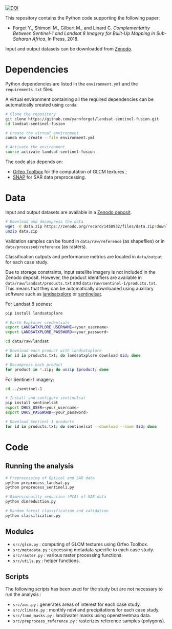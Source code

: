 [![DOI](https://zenodo.org/badge/151975445.svg)](https://zenodo.org/badge/latestdoi/151975445)

This repository contains the Python code supporting the following paper:

* Forget Y., Shimoni M., Gilbert M., and Linard C. *Complementarity Between Sentinel-1 and Landsat 8 Imagery for Built-Up Mapping in Sub-Saharan Africa*, In Press, 2018.

Input and output datasets can be downloaded from [Zenodo](https://zenodo.org/record/1450932).

# Dependencies

Python dependencies are listed in the `environment.yml` and the `requirements.txt` files.

A virtual environment containing all the required dependencies can be automatically created using `conda`:

``` bash
# Clone the repository
git clone https://github.com/yannforget/landsat-sentinel-fusion.git
cd landsat-sentinel-fusion

# Create the virtual environment
conda env create --file environment.yml

# Activate the environment
source activate landsat-sentinel-fusion
```

The code also depends on:

* [Orfeo Toolbox](https://www.orfeo-toolbox.org/) for the computation of GLCM textures ;
* [SNAP](http://step.esa.int/main/download/) for SAR data preprocessing.

# Data

Input and output datasets are available in a [Zenodo deposit](https://zenodo.org/record/1450932).

``` bash
# Download and decompress the data
wget -O data.zip https://zenodo.org/record/1450932/files/data.zip?download=1
unzip data.zip
```

Validation samples can be found in `data/raw/reference` (as shapefiles) or in `data/processed/reference` (as rasters).

Classification outputs and performance metrics are located in `data/output` for each case study.

Due to storage constraints, input satellite imagery is not included in the Zenodo deposit. However, the product identifiers are available in `data/raw/landsat/products.txt` and `data/raw/sentinel-1/products.txt`. This means that they can be automatically downloaded using auxiliary software such as [landsatxplore](https://github.com/yannforget/landsatxplore) or [sentinelsat](https://github.com/sentinelsat/sentinelsat).

For Landsat 8 scenes:

``` bash
pip install landsatxplore

# Earth Explorer credentials
export LANDSATXPLORE_USERNAME=<your_username>
export LANDSATXPLORE_PASSWORD=<your_password>

cd data/raw/landsat

# Download each product with landsatxplore
for id in products.txt; do landsatxplore download $id; done

# Decompress each product
for product in *.zip; do unzip $product; done
```

For Sentinel-1 imagery:

``` bash
cd ../sentinel-1

# Install and configure sentinelsat
pip install sentinelsat
export DHUS_USER=<your_username>
export DHUS_PASSWORD=<your_password>

# Download Sentinel-1 products
for id in products.txt; do sentinelsat --download --name $id; done
```


# Code

## Running the analysis


``` bash
# Preprocessing of Optical and SAR data
python preprocess_landsat.py
python preprocess_sentinel1.py

# Dimensionality reduction (PCA) of SAR data
python dimreduction.py

# Random forest classification and validation
python classification.py
```

## Modules

* `src/glcm.py` : computing of GLCM textures using Orfeo Toolbox.
* `src/metadata.py` : accessing metadata specific to each case study.
* `src/raster.py` : various raster processing functions.
* `src/utils.py` : helper functions.

## Scripts

The following scripts has been used for the study but are not necessary to run the analysis :

* `src/aoi.py` : generates areas of interest for each case study.
* `src/climate.py` : monthly ndvi and precipitations for each case study.
* `src/land_masks.py` : land/water masks using openstreetmap data.
* `src/preprocess_reference.py` : rasterizes reference samples (polygons).